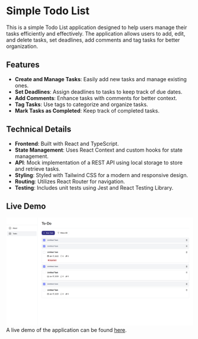 # Simple Todo List

This is a simple Todo List application designed to help users manage their tasks efficiently and effectively. The application allows users to add, edit, and delete tasks, set deadlines, add comments and tag tasks for better organization.

## Features

- **Create and Manage Tasks**: Easily add new tasks and manage existing ones.
- **Set Deadlines**: Assign deadlines to tasks to keep track of due dates.
- **Add Comments**: Enhance tasks with comments for better context.
- **Tag Tasks**: Use tags to categorize and organize tasks.
- **Mark Tasks as Completed**: Keep track of completed tasks.

## Technical Details

- **Frontend**: Built with React and TypeScript.
- **State Management**: Uses React Context and custom hooks for state management.
- **API**: Mock implementation of a REST API using local storage to store and retrieve tasks.
- **Styling**: Styled with Tailwind CSS for a modern and responsive design.
- **Routing**: Utilizes React Router for navigation.
- **Testing**: Includes unit tests using Jest and React Testing Library.

## Live Demo

![Desktop Preview](/preview/desktop.png)
A live demo of the application can be found [here](https://sabrecwa-todo-list.vercel.app/).
